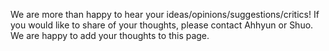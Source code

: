 We are more than happy to hear your ideas/opinions/suggestions/critics! If you would like to share of your thoughts, please contact Ahhyun or Shuo. We are happy to add your thoughts to this page.
